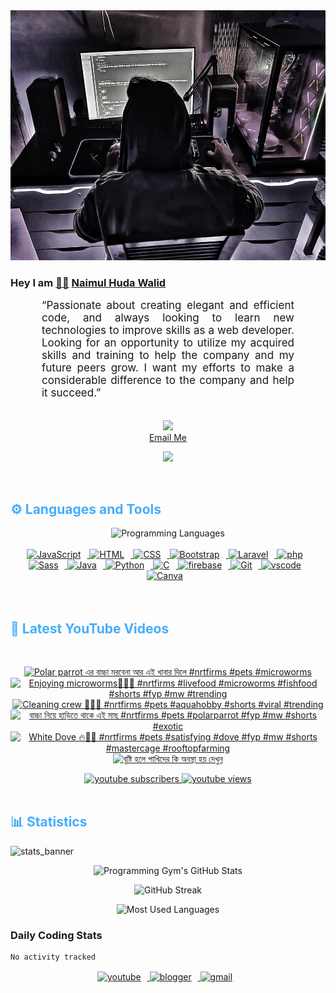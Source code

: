 <!-- ![github_cover_banner](https://www.digitalsolutionservices.com/img/services/web%20development.gif)-->

<div align="center" style="display:block;">
    <img height="400px" width="100%" alt="github cover banner" src="https://raw.githubusercontent.com/NaimulHudaWalid/NaimulHudaWalid/main/272276268_3114779035434264_920860974401480824_n.jpg"/> 
</div>

### Hey I am [👨🏻‍][facebook] [Naimul Huda Walid][youtube]



<p align:"center" style="text-align: justify; margin: 0 50px; font-size: 17px;" >
   “Passionate about creating elegant and efficient code, and always looking to learn new technologies to improve skills as a web developer. Looking for an opportunity to utilize my acquired skills and training to help the company and my future peers grow. I want my efforts to make a considerable difference to the company and help it succeed.”
<br>
<br>
<div align="center">

![](https://visitor-badge.glitch.me/badge?page_id=NaimulHudaWalid)
    <br />
[Email Me](mailto:dev.naimulhuda@gmail.com)
</div>
</p>
<!-- Typing SVG by DenverCoder1 - https://github.com/DenverCoder1/readme-typing-svg -->
<p align="center">
<!--   <a href="https://github.com/DenverCoder1/readme-typing-svg"> -->
    <img src="https://readme-typing-svg.herokuapp.com?color=E22FE4&width=380&height=45&lines=Open-Source+Enthusiast;Learning+In+Public;Empowering+Others;Nice+To+Meet+You+...&center=true"></a>

</p>
<br>
<!-- Languages and Tools -->

<h2 style="color: #44AEFB">⚙️ Languages and Tools</h2>
<div align="center" style="display:block;">
    <img width="100px" alt="Programming Languages" src="https://user-images.githubusercontent.com/78341798/194531121-47b0119a-ce00-439d-b586-125f86acb098.png"/> 
</div>
<br>   
<!-- Icons Resources -->
<!-- https://devicon.dev/ -->
<!-- https://cdn.jsdelivr.net/npm/simple-icons@v3/icons/ -->
<div align="center">
  <a href="https://developer.mozilla.org/en-US/docs/Web/JavaScript" target="_blank" rel="noreferrer">
      <img  alt="JavaScript" height="50px" style="padding-right:10px;" src="https://cdn.jsdelivr.net/gh/devicons/devicon/icons/javascript/javascript-plain.svg"/>
  </a>
  
 
  <a href="https://developer.mozilla.org/en-US/docs/Web/HTML" target="_blank" rel="noreferrer">
      <img  alt="HTML" height="50px" style="padding-right:10px;" src="https://cdn.jsdelivr.net/gh/devicons/devicon/icons/html5/html5-original.svg"/>
  </a>
  <a href="https://developer.mozilla.org/en-US/docs/Web/CSS" target="_blank" rel="noreferrer">
      <img  alt="CSS" height="50px" style="padding-right:10px;" src="https://cdn.jsdelivr.net/gh/devicons/devicon/icons/css3/css3-original.svg"/>
  </a>
  <a href="https://getbootstrap.com/" target="_blank" rel="noreferrer">
      <img  alt="Bootstrap" height="50px" style="padding-right:10px;" src="https://cdn.jsdelivr.net/gh/devicons/devicon/icons/bootstrap/bootstrap-original.svg"/>
  </a> 
  <a href="https://laravel.com/" target="_blank" rel="noreferrer">
      <img  alt="Laravel" height="50px" style="padding-right:10px;" src="https://cdn.jsdelivr.net/gh/devicons/devicon/icons/laravel/laravel-plain.svg"/>
  </a>
  <a href="https://www.php.net/" target="_blank" rel="noreferrer">
      <img  alt="php" height="50px" style="padding-right:10px;" src="https://cdn.jsdelivr.net/gh/devicons/devicon/icons/php/php-original.svg"/>
  </a>
  <a href="https://sass-lang.com/" target="_blank" rel="noreferrer">
      <img  alt="Sass" height="50px" style="padding-right:10px;" src="https://cdn.jsdelivr.net/gh/devicons/devicon/icons/sass/sass-original.svg"/>
  </a>
  <a href="https://www.java.com/en/" target="_blank" rel="noreferrer">
      <img  alt="Java" height="50px" style="padding-right:10px;" src="https://cdn.jsdelivr.net/gh/devicons/devicon/icons/java/java-original.svg"/>
  </a>    
  <a href="https://www.python.org/" target="_blank" rel="noreferrer">
      <img  alt="Python" height="50px" style="padding-right:10px;" src="https://cdn.jsdelivr.net/gh/devicons/devicon/icons/python/python-original.svg"/>
  </a>
  <a href="https://www.cprogramming.com/" target="_blank" rel="noreferrer">
      <img  alt="C" height="50px" style="padding-right:10px;" src="https://cdn.jsdelivr.net/gh/devicons/devicon/icons/c/c-original.svg"/>
  </a>
  
  <a href="https://firebase.google.com/" target="_blank" rel="noreferrer">
      <img  alt="firebase" height="50px" style="padding-right:10px;" src="https://cdn.jsdelivr.net/gh/devicons/devicon/icons/firebase/firebase-plain.svg"/>
  </a>
 
  <a href="https://git-scm.com/" target="_blank" rel="noreferrer">
      <img  alt="Git" height="50px" style="padding-right:10px;" src="https://cdn.jsdelivr.net/gh/devicons/devicon/icons/git/git-original.svg"/>
  </a>
  
  <a href="https://code.visualstudio.com/" target="_blank" rel="noreferrer">
      <img  alt="vscode" height="50px" style="padding-right:10px;"src="https://cdn.jsdelivr.net/gh/devicons/devicon/icons/vscode/vscode-original.svg"/>
  </a>
  <a href="https://www.canva.com/" target="_blank" rel="noreferrer">
      <img  alt="Canva" height="50px" style="padding-right:10px;" src="https://cdn.jsdelivr.net/gh/devicons/devicon/icons/canva/canva-original.svg"/> 
  </a>
</div>
<br>
<br>

<!-- Latest YouTube Videos -->

<h2 style="color: #44AEFB">🎦 Latest YouTube Videos</h2>
<br />

<!-- Resource/Reference: https://github.com/DenverCoder1/github-readme-youtube-cards -->
<div class="youtube videos cards" align="center">

<!-- BEGIN YOUTUBE-CARDS -->
[![Polar parrot এর বাচ্চা মরবেনা আর এই খাবার দিলে #nrtfirms #pets #microworms](https://ytcards.demolab.com/?id=TBfIxnlrgPc&title=Polar+parrot+%E0%A6%8F%E0%A6%B0+%E0%A6%AC%E0%A6%BE%E0%A6%9A%E0%A7%8D%E0%A6%9A%E0%A6%BE+%E0%A6%AE%E0%A6%B0%E0%A6%AC%E0%A7%87%E0%A6%A8%E0%A6%BE+%E0%A6%86%E0%A6%B0+%E0%A6%8F%E0%A6%87+%E0%A6%96%E0%A6%BE%E0%A6%AC%E0%A6%BE%E0%A6%B0+%E0%A6%A6%E0%A6%BF%E0%A6%B2%E0%A7%87+%23nrtfirms+%23pets+%23microworms&lang=en&timestamp=1720275226&background_color=%230d1117&title_color=%23ffffff&stats_color=%23dedede&max_title_lines=1&width=250&border_radius=5 "Polar parrot এর বাচ্চা মরবেনা আর এই খাবার দিলে #nrtfirms #pets #microworms")](https://www.youtube.com/watch?v=TBfIxnlrgPc)
[![Enjoying microworms🤤💯🖤 #nrtfirms #livefood #microworms #fishfood #shorts #fyp #mw #trending](https://ytcards.demolab.com/?id=jmG1XKLtjow&title=Enjoying+microworms%F0%9F%A4%A4%F0%9F%92%AF%F0%9F%96%A4+%23nrtfirms+%23livefood+%23microworms+%23fishfood+%23shorts+%23fyp+%23mw+%23trending&lang=en&timestamp=1720251317&background_color=%230d1117&title_color=%23ffffff&stats_color=%23dedede&max_title_lines=1&width=250&border_radius=5 "Enjoying microworms🤤💯🖤 #nrtfirms #livefood #microworms #fishfood #shorts #fyp #mw #trending")](https://www.youtube.com/watch?v=jmG1XKLtjow)
[![Cleaning crew 💯🔥🖤 #nrtfirms #pets #aquahobby #shorts #viral #trending](https://ytcards.demolab.com/?id=x-YtpmJGemI&title=Cleaning+crew+%F0%9F%92%AF%F0%9F%94%A5%F0%9F%96%A4+%23nrtfirms+%23pets+%23aquahobby+%23shorts+%23viral+%23trending&lang=en&timestamp=1720183343&background_color=%230d1117&title_color=%23ffffff&stats_color=%23dedede&max_title_lines=1&width=250&border_radius=5 "Cleaning crew 💯🔥🖤 #nrtfirms #pets #aquahobby #shorts #viral #trending")](https://www.youtube.com/watch?v=x-YtpmJGemI)
[![বাচ্চা নিয়ে হাড়িতে থাকে এই মাছ #nrtfirms #pets #polarparrot #fyp #mw #shorts #exotic](https://ytcards.demolab.com/?id=n8-DNJdj0n8&title=%E0%A6%AC%E0%A6%BE%E0%A6%9A%E0%A7%8D%E0%A6%9A%E0%A6%BE+%E0%A6%A8%E0%A6%BF%E0%A7%9F%E0%A7%87+%E0%A6%B9%E0%A6%BE%E0%A6%A1%E0%A6%BC%E0%A6%BF%E0%A6%A4%E0%A7%87+%E0%A6%A5%E0%A6%BE%E0%A6%95%E0%A7%87+%E0%A6%8F%E0%A6%87+%E0%A6%AE%E0%A6%BE%E0%A6%9B+%23nrtfirms+%23pets+%23polarparrot+%23fyp+%23mw+%23shorts+%23exotic&lang=en&timestamp=1720084542&background_color=%230d1117&title_color=%23ffffff&stats_color=%23dedede&max_title_lines=1&width=250&border_radius=5 "বাচ্চা নিয়ে হাড়িতে থাকে এই মাছ #nrtfirms #pets #polarparrot #fyp #mw #shorts #exotic")](https://www.youtube.com/watch?v=n8-DNJdj0n8)
[![White Dove 🔥💯🖤 #nrtfirms #pets #satisfying #dove #fyp #mw #shorts  #mastercage #rooftopfarming](https://ytcards.demolab.com/?id=NPrUwlRGocE&title=White+Dove+%F0%9F%94%A5%F0%9F%92%AF%F0%9F%96%A4+%23nrtfirms+%23pets+%23satisfying+%23dove+%23fyp+%23mw+%23shorts++%23mastercage+%23rooftopfarming&lang=en&timestamp=1720038153&background_color=%230d1117&title_color=%23ffffff&stats_color=%23dedede&max_title_lines=1&width=250&border_radius=5 "White Dove 🔥💯🖤 #nrtfirms #pets #satisfying #dove #fyp #mw #shorts  #mastercage #rooftopfarming")](https://www.youtube.com/watch?v=NPrUwlRGocE)
[![বৃষ্টি হলে পাখিদের কি অবস্থা হয় দেখুন](https://ytcards.demolab.com/?id=ipDLoeIz1KM&title=%E0%A6%AC%E0%A7%83%E0%A6%B7%E0%A7%8D%E0%A6%9F%E0%A6%BF+%E0%A6%B9%E0%A6%B2%E0%A7%87+%E0%A6%AA%E0%A6%BE%E0%A6%96%E0%A6%BF%E0%A6%A6%E0%A7%87%E0%A6%B0+%E0%A6%95%E0%A6%BF+%E0%A6%85%E0%A6%AC%E0%A6%B8%E0%A7%8D%E0%A6%A5%E0%A6%BE+%E0%A6%B9%E0%A6%AF%E0%A6%BC+%E0%A6%A6%E0%A7%87%E0%A6%96%E0%A7%81%E0%A6%A8&lang=en&timestamp=1719944344&background_color=%230d1117&title_color=%23ffffff&stats_color=%23dedede&max_title_lines=1&width=250&border_radius=5 "বৃষ্টি হলে পাখিদের কি অবস্থা হয় দেখুন")](https://www.youtube.com/watch?v=ipDLoeIz1KM)
<!-- END YOUTUBE-CARDS -->
</div>

<!-- Begin Youtube Buttons -->
<!-- Resource/Reference:  https://github.com/DenverCoder1/custom-icon-badges -->
<div class="youtube buttons" align="center">
    <a href="https://www.youtube.com/channel/UCa3YaFwzSII0kKg3Nads2dQ"  target="_blank">
        <img alt="youtube subscribers" src="https://img.shields.io/youtube/channel/subscribers/UCa3YaFwzSII0kKg3Nads2dQ?logo=youtube&logoColor=red&style=for-the-badge"/>
    </a> 
    <a href="https://www.youtube.com/channel/UCa3YaFwzSII0kKg3Nads2dQ"  target="_blank">
        <img alt="youtube views" src="https://custom-icon-badges.demolab.com/youtube/channel/views/UCa3YaFwzSII0kKg3Nads2dQ?color=%23E05D44&logo=eye&logoColor=white&style=for-the-badge&labelColor=#555555"/>
    </a> 
</div>
<br>
<!-- End Youtube Buttons -->

<!-- Statistics -->

<h2 style="color: #44AEFB">📊 Statistics</h2>

![stats_banner](https://user-images.githubusercontent.com/78341798/194534778-d662496c-ae00-4e8d-ae9b-b90912054e7f.gif)

<!-- Begin Stats Cards -->
<!-- Resources:  -->
<!-- Github & Languages Stats: https://github.com/naimul15-12090/github-readme-stats --> 
<!-- Streak Stats: https://github.com/denvercoder1/github-readme-streak-stats -->
<!-- Change the value after ?username= to your GitHub username. -->
<div class="stats" align="center">

![Programming Gym's GitHub Stats](https://github-readme-stats.vercel.app/api?username=NaimulHudaWalid&hide=stars&count_private=true&show_icons=true&theme=algolia&border_radius=20)

![GitHub Streak](https://streak-stats.demolab.com?user=NaimulHudaWalid&count_private=true&theme=algolia&border_radius=22)

![Most Used Languages](https://github-readme-stats.vercel.app/api/top-langs/?username=NaimulHudaWalid&langs_count=8&layout=compact&show_icons=true&theme=algolia&border_radius=20)
    
<!-- ![Top Langs](https://github-readme-stats.vercel.app/api/top-langs/?username=naimul15-12090&langs_count=8) -->
<!-- [![Top Langs](https://github-readme-stats.vercel.app/api/top-langs/?username=naimul15-12090&layout=compact)](https://github.com/anuraghazra/github-readme-stats)
 -->
    
</div>
<!--  End Stats Cards -->



### Daily Coding Stats
<!--START_SECTION:waka-->

```txt
No activity tracked
```

<!--END_SECTION:waka-->
<!-- Begin Footer -->
<!-- Icons Resources -->
<!-- https://devicon.dev/ -->
<div class="footer" align="center" style="margin:15px;">
    <a href="https://www.youtube.com/channel/UCa3YaFwzSII0kKg3Nads2dQ" target="_blank">
        <img  style="margin:0 10px 10px 0;" src="https://user-images.githubusercontent.com/78341798/194531650-698ef1b1-9cbd-4b4f-96ef-5a2ec4b5d7e6.svg" alt="youtube" width="40px"/>
    </a>
    <a href="https://www.linkedin.com/in/naimulhudawalid/" target="_blank">
        <img style="margin:0 10px 10px 0;" src="https://user-images.githubusercontent.com/78341798/194531458-b5dfeb1b-bad5-4dfa-909a-2e402262db9a.svg" alt="blogger" width="40px"/>
    </a>
    <a href="mailto:dev.naimulhuda@gmail.com" target="_blank">
        <img style="margin:0 10px 10px 0;" src="https://user-images.githubusercontent.com/78341798/194531383-ddb2b774-5bb9-491c-b601-4a4a7d9792fb.svg" alt="gmail" width="40px"/>
    </a>
</div>
<!-- End Footer -->

[youtube]: https://www.youtube.com/channel/UCa3YaFwzSII0kKg3Nads2dQ
[facebook]: https://www.facebook.com/profile.php?id=100007065945838
